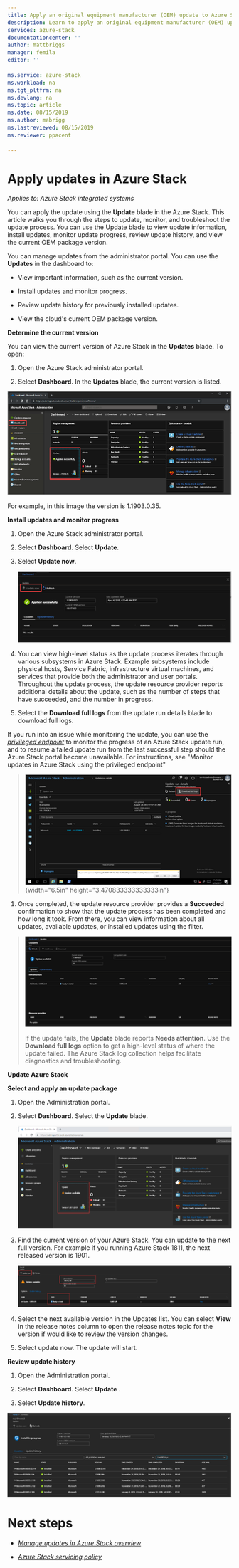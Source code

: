 ```yaml
---
title: Apply an original equipment manufacturer (OEM) update to Azure Stack | Microsoft Docs
description: Learn to apply an original equipment manufacturer (OEM) update to Azure Stack.
services: azure-stack
documentationcenter: ''
author: mattbriggs
manager: femila
editor: ''

ms.service: azure-stack
ms.workload: na
ms.tgt_pltfrm: na
ms.devlang: na
ms.topic: article
ms.date: 08/15/2019
ms.author: mabrigg
ms.lastreviewed: 08/15/2019
ms.reviewer: ppacent 

---
```


# Apply updates in Azure Stack

*Applies to: Azure Stack integrated systems*

You can apply the update using the **Update** blade in the Azure Stack. This article walks you through the steps to update, monitor, and troubleshoot the update process. You can use the Update blade to view update information, install updates, monitor update progress, review update history, and view the current OEM package version.

You can manage updates from the administrator portal. You can use the **Updates** in the dashboard to:

-   View important information, such as the current version.

-   Install updates and monitor progress.

-   Review update history for previously installed updates.

-   View the cloud's current OEM package version.

**Determine the current version**

You can view the current version of Azure Stack in the **Updates** blade. To open:

1.  Open the Azure Stack administrator portal.

2.  Select **Dashboard**. In the **Updates** blade, the current version is listed.

![Updates tile on default dashboard](media\azure-stack-update-apply/image1.png)

For example, in this image the version is 1.1903.0.35.

**Install updates and monitor progress**

1.  Open the Azure Stack administrator portal.

2.  Select **Dashboard**. Select **Update**.

3.  Select **Update now**.

    ![Azure Stack update run details](media\azure-stack-update-apply/image2.png)

1.  You can view high-level status as the update process iterates through various subsystems in Azure Stack. Example subsystems include physical hosts, Service Fabric, infrastructure virtual machines, and services that provide both the administrator and user portals. Throughout the update process, the update resource provider reports additional details about the update, such as the number of steps that have succeeded, and the number in progress.

2.  Select the **Download full logs** from the update run details blade to download full logs.

If you run into an issue while monitoring the update, you can use the [*privileged endpoint*](https://docs.microsoft.com/en-us/azure-stack/operator/azure-stack-privileged-endpoint) to monitor the progress of an Azure Stack update run, and to resume a failed update run from the last successful step should the Azure Stack portal become unavailable. For instructions, see "Monitor updates in Azure Stack using the privileged endpoint"

> ![Azure Stack update run details](media\azure-stack-update-apply/image3.png){width="6.5in" height="3.470833333333333in"}

1.  Once completed, the update resource provider provides a **Succeeded** confirmation to show that the update process has been completed and how long it took. From there, you can view information about all updates, available updates, or installed updates using the filter.

> ![](media\azure-stack-update-apply/image4.png)
>
> If the update fails, the **Update** blade reports **Needs attention**. Use the **Download full logs** option to get a high-level status of where the update failed. The Azure Stack log collection helps facilitate diagnostics and troubleshooting.

**Update Azure Stack**

**Select and apply an update package**

1.  Open the Administration portal.

2.  Select **Dashboard**. Select the **Update** blade.

    ![Azure Stack update available](media\azure-stack-update-apply/image5.png)

1.  Find the current version of your Azure Stack. You can update to the next full version. For example if you running Azure Stack 1811, the next released version is 1901.

    ![Azure Stack update apply](media\azure-stack-update-apply/image6.png)

1.  Select the next available version in the Updates list. You can select **View** in the release notes column to open the release notes topic for the version if would like to review the version changes.

2.  Select update now. The update will start.

**Review update history**

1.  Open the Administration portal.

2.  Select **Dashboard**. Select **Update** .

3.  Select **Update history**.

![Azure Stack update history](media\azure-stack-update-apply/image7.png)

# Next steps

-   [*Manage updates in Azure Stack overview*](https://docs.microsoft.com/en-us/azure-stack/operator/azure-stack-updates)

-   [*Azure Stack servicing policy*](https://docs.microsoft.com/en-us/azure-stack/operator/azure-stack-servicing-policy)
